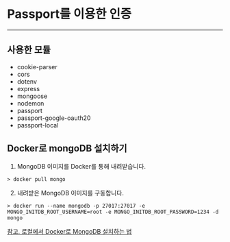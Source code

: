# Passport를 이용한 인증
***

## 사용한 모듈
- cookie-parser
- cors
- dotenv
- express
- mongoose
- nodemon
- passport
- passport-google-oauth20
- passport-local

## Docker로 mongoDB 설치하기
1. MongoDB 이미지를 Docker를 통해 내려받습니다.  
```
> docker pull mongo
```
2. 내려받은 MongoDB 이미지를 구동합니다.
```
> docker run --name mongodb -p 27017:27017 -e MONGO_INITDB_ROOT_USERNAME=root -e MONGO_INITDB_ROOT_PASSWORD=1234 -d mongo
```
[참고. 로컬에서 Docker로 MongoDB 설치하는 법](https://khjeong0423.tistory.com/6)


